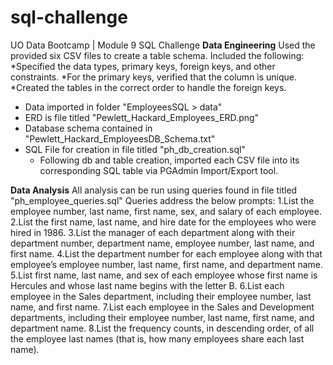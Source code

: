 # sql-challenge
UO Data Bootcamp | Module 9 SQL Challenge
**Data Engineering**
Used the provided six CSV files to create a table schema. Included the following:
*Specified the data types, primary keys, foreign keys, and other constraints.
    *For the primary keys, verified that the column is unique. 
*Created the tables in the correct order to handle the foreign keys.
- Data imported in folder "EmployeesSQL > data"
- ERD is file titled "Pewlett_Hackard_Employees_ERD.png"
- Database schema contained in "Pewlett_Hackard_EmployeesDB_Schema.txt"
- SQL File for creation in file titled "ph_db_creation.sql"
    - Following db and table creation, imported each CSV file into its corresponding SQL table via PGAdmin Import/Export tool.

**Data Analysis**
All analysis can be run using queries found in file titled "ph_employee_queries.sql" Queries address the below prompts:
1.List the employee number, last name, first name, sex, and salary of each employee.
2.List the first name, last name, and hire date for the employees who were hired in 1986.
3.List the manager of each department along with their department number, department name, employee number, last name, and first name.
4.List the department number for each employee along with that employee’s employee number, last name, first name, and department name.
5.List first name, last name, and sex of each employee whose first name is Hercules and whose last name begins with the letter B.
6.List each employee in the Sales department, including their employee number, last name, and first name.
7.List each employee in the Sales and Development departments, including their employee number, last name, first name, and department name.
8.List the frequency counts, in descending order, of all the employee last names (that is, how many employees share each last name).